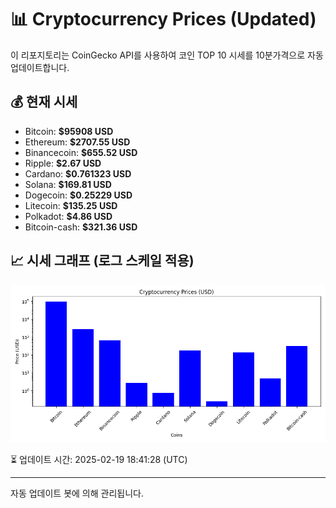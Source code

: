 
# 📊 Cryptocurrency Prices (Updated)

이 리포지토리는 CoinGecko API를 사용하여 코인 TOP 10 시세를 10분가격으로 자동 업데이트합니다.

## 💰 현재 시세
- Bitcoin: **$95908 USD**
- Ethereum: **$2707.55 USD**
- Binancecoin: **$655.52 USD**
- Ripple: **$2.67 USD**
- Cardano: **$0.761323 USD**
- Solana: **$169.81 USD**
- Dogecoin: **$0.25229 USD**
- Litecoin: **$135.25 USD**
- Polkadot: **$4.86 USD**
- Bitcoin-cash: **$321.36 USD**

## 📈 시세 그래프 (로그 스케일 적용)
![Crypto Prices](crypto_prices.png)

⏳ 업데이트 시간: 2025-02-19 18:41:28 (UTC)

---
자동 업데이트 봇에 의해 관리됩니다.

